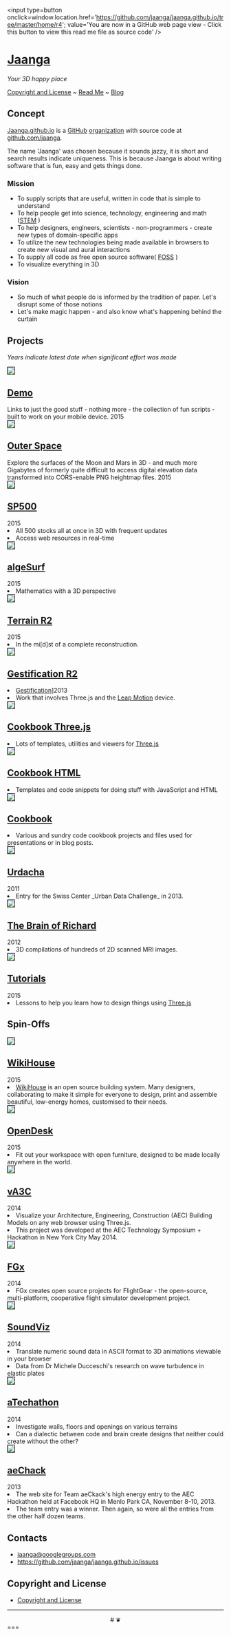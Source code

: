 <span style=display:none; >[You are now in a GitHub source code view - click this link to view this read me file as a web page]( http://jaanga.github.io/ "View file as a web page." ) </span>
<input type=button onclick=window.location.href='https://github.com/jaanga/jaanga.github.io/tree/master/home/r4'; value='You are now in a GitHub web page view - Click this button to view this read me file as source code' />

[Jaanga]( index.html ) 
===
_Your 3D happy place_

[Copyright and License]( http://jaanga.github.io/#http://jaanga.github.io/jaanga-copyright-and-mit-license.md ) ~ [Read Me]( http://jaanga.github.io/#http://jaanga.github.io/readme.md )
~ [Blog]( http://jaanga.github.io/request-jaanga-blog-posts.html )

<!--
<iframe id=carousel class=ifr src=iframe-carousel-r4.html width=100% height=600px ></iframe>  

######_Sample Jaanga Scripts - [Code Edit View]( http://jaanga.github.io/cookbook-html/templates/code-edit-view/ )_
-->

## Concept

[Jaanga.github.io]( http://jaanga.github.io ) is a [GitHub]( http://github.com ) [organization]( https://github.com/jaanga/jaanga.github.io/tree/master/home/r4 )
with source code at [github.com/jaanga]( http://github.com/jaanga ).

The name 'Jaanga' was chosen because it sounds jazzy, it is short and search results indicate uniqueness.
This is because Jaanga is about writing software that is fun, easy and gets things done.

### Mission  
<!-- a statement of a rationale, applicable now as well as in the future -->
* To supply scripts that are useful, written in code that is simple to understand
* To help people get into science, technology, engineering and math ([STEM]( https://en.wikipedia.org/wiki/Science,_Technology,_Engineering,_and_Mathematics ) )
* To help designers, engineers, scientists - non-programmers - create new types of domain-specific apps
* To utilize the new technologies being made available in browsers to create new visual and aural interactions
* To supply all code as free open source software( [FOSS]( https://en.wikipedia.org/wiki/Free_and_open-source_software ) )
* To visualize everything in 3D

### Vision  
<!--  a descriptive picture of a desired future state -->

* So much of what people do is informed by the tradition of paper. Let's disrupt some of those notions
* Let's make magic happen - and also know what's happening behind the curtain

## Projects

_Years indicate latest date when significant effort was made_

<div class=figure >
<a href=http://jaanga.github.com/demo ><img src=http://jaanga.github.io/home/images/simplitechture-05-nerbous-240x180.png>
<h2>Demo</h2><a>
Links to just the good stuff - nothing more - the collection of fun scripts - built to work on your mobile device. 2015
</div>

<div class=figure >
<a href=http://jaanga.github.io/outer-space/ >
<img src=http://jaanga.github.io/home/images/star-spotter-screen-stars-240x180.png >
<h2>Outer Space</h2></a>
Explore the surfaces of the Moon and Mars in 3D - and much more 
Gigabytes of formerly quite difficult to access digital elevation data transformed into CORS-enable PNG heightmap files. 2015
</div>

<div class=figure >
<a href=http://jaanga.github.io/sp500/index.html >
<img src=http://jaanga.github.io/home/images/sp500-r2-240x180.png >
<h2>SP500</h2></a>2015
<li>All 500 stocks all at once in 3D with frequent updates
<li>Access web resources in real-time
</div>

<div class=figure >
<a href=http://jaanga.github.io/algesurf >
<img src=http://jaanga.github.io/home/images/2-Algesurf.png >
<h2>algeSurf</h2></a> 2015
<li>Mathematics with a 3D perspective
</div>

<div class=figure >
<a href=http://jaanga.github.io/terrain-r2/terrain.html >
<img src=http://jaanga.github.io/home/images/terrain-sf-240x180.png >
<h2>Terrain R2</h2></a> 2015
<li>In the mi[d]st of a complete reconstruction. 
</div>

<div class=figure >
<a href=http://jaanga.github.io/gestification-r2/ >
<img src=http://jaanga.github.io/home/images/show-of-hands-screen-grab-240x180.png >
<h2>Gestification R2</h2></a>
<li><a href=http://jaanga.github.io/gestification/>Gestification]</a>2013
<li>Work that involves Three.js and the <a href=http://leapmotion.com >Leap Motion</a> device.
</div>

<div class=figure >
<a href=http://jaanga.github.com/cookbook-threejs >
<img src=http://jaanga.github.io/home/images/template-threejs-lights-r1-240x180.png >
<h2>Cookbook Three.js</h2></a>
<li>Lots of templates, utilities and viewers for <a href=http://threejs.org >Three.js</a>
</div>

<div class=figure >
<a href=http://jaanga.github.io/cookbook-html/>
<img src=http://jaanga.github.io/home/images/stats-lorenz-attractor-r2-240x180.png >
<h2>Cookbook HTML</h2></a>
<li>Templates and code snippets for doing stuff with JavaScript and HTML
</div>

<div class=figure >
<a href=http://jaanga.github.com/cookbook >
<img src=http://jaanga.github.io/home/images/rubiks-cube-base-240x180.png >
<h2>Cookbook</h2></a>
<li>Various and sundry code cookbook projects and files used for presentations or in blog posts.
</div>

<!--

* <a href="http://jaanga.github.io/terrain/" >Terrain Data</a> ~ The data for the altitude above sea level of everywhere on earth to a resolution of 90 meters supplied as PNG heightmaps.

* <a href="http://jaanga.github.io/terrain-viewer/" >Terrain Viewer</a> ~ Three quite different ways of viewing the Terrain Data

* <a href="http://jaanga.github.io/terrain-viewer/" >Terrain Plus</a> ~ Gazetteers and other mapping extras
-->


<div class=figure >
<a href=http://jaanga.github.io/urdacha >
<img src=http://jaanga.github.io/home/images/3-Urdacha.png >
<h2>Urdacha</h2></a>2011
<li>Entry for the Swiss Center _Urban Data Challenge_ in 2013.
</div>
<div class=figure >
<a href=http://jaanga.github.io/brainofrichard/>
<img src=http://jaanga.github.io/home/images/4-Brain-of-Richard.png ) >
<h2>The Brain of Richard</h2></a> 2012
<li>3D compilations of hundreds of 2D scanned MRI images.
</div>

<div class=figure >
<a href=http://jaanga.github.io/tutorials/ >
<img src=http://jaanga.github.io/home/images/threejs-lesson-01-240x180.png >
<h2>Tutorials</h2></a> 2015
<li>Lessons to help you learn how to design things using <a href=http://threejs.org >Three.js</a>
</div>

## Spin-Offs

<div class=figure >
<a href=http://wikihouse.github.io/viewer-experiments/ >
<img src= http://jaanga.github.io/home/images/wikihouse-studio2-240x180.png  >
<h2>WikiHouse</h2></a> 2015
<li><a href=http://www.wikihouse.cc/ >WikiHouse</a> is an open source building system. Many designers, collaborating to make it simple for everyone to design, print and assemble beautiful, low-energy homes, customised to their needs.

</div>

<div class=figure >
<a href=http://opendesk.github.io/design-playground/ >
<img src=http://jaanga.github.io/home/images/opendesk-half-sheet-table-240x180.png  >
<h2>OpenDesk</h2></a>2015
<li>Fit out your workspace with open furniture, designed to be made locally anywhere in the world.
</div>

<div class=figure >
<a href=http://va3c.github.io/ >
<img src=http://jaanga.github.io/home/images/va3c-r1-240x180.png  >
<h2>vA3C</h2></a> 2014
<li>Visualize your Architecture, Engineering, Construction (AEC) Building Models on any web browser using Three.js.
<li>This project was developed at the AEC Technology Symposium + Hackathon in New York City May 2014.
</div>

<div class=figure >
<a href=http://fgx.github.io/  >
<img src=http://jaanga.github.io/home/images/6-FGx.png >
<h2>FGx</h2></a> 2014
<li>FGx creates open source projects for FlightGear - the open-source, multi-platform, cooperative flight simulator development project.
</div>

<div class=figure >
<a href=http://soundviz.github.io/ >
<img src=http://jaanga.github.io/home/images/soundviz-240x180.png >
<h2>SoundViz</h2></a>2014
<li>Translate numeric sound data in ASCII format to 3D animations viewable in your browser
<li>Data from Dr Michele Ducceschi's research on wave turbulence in elastic plates
</div>

<div class=figure >
<a href=http://atechathon.github.io/ >
<img src=http://jaanga.github.io/home/images/atechathon-240x180.png >
<h2>aTechathon</h2></a> 2014
<li>Investigate walls, floors and openings on various terrains
<li>Can a dialectic between code and brain create designs that neither could create without the other?
</div>

<div class=figure >
<a href=http://aechack.github.io/  >
<img src=http://jaanga.github.io/home/images/aechack-240x180.png >
<h2>aeChack</h2></a>2013
<li>The web site for Team aeCkack's high energy entry to the AEC Hackathon held at Facebook HQ in Menlo Park CA, November 8-10, 2013.
<li>The team entry was a winner. Then again, so were all the entries from the other half dozen teams.
</div>

 
## Contacts

* jaanga@googlegroups.com
* https://github.com/jaanga/jaanga.github.io/issues

## Copyright and License

* [Copyright and License]( http://jaanga.github.io/#http://jaanga.github.io/jaanga-copyright-and-mit-license.md ) 

***

<center title='This is called a dingbat. It indicates the end of things. Bye for now...' >
# <a href=javascript:window.scrollTo(0,0); style=text-decoration:none; >❦</a>
</center>
===
<style> 
img { border: 1px solid black; } 

.figure { display: inline-block; margin: 0 20px 50px 0 ; vertical-align: top; width: 240px;}
</style>